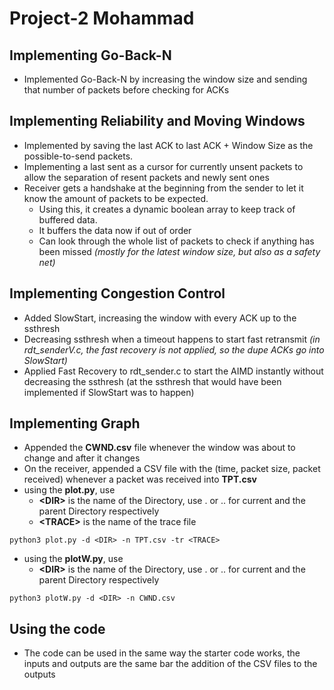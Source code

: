 # Project-2 Mohammad


## Implementing Go-Back-N


* Implemented Go-Back-N by increasing the window size and sending that number of packets before checking for ACKs


## Implementing Reliability and Moving Windows


* Implemented by saving the last ACK to last ACK + Window Size as the possible-to-send packets.
* Implementing a last sent as a cursor for currently unsent packets to allow the separation of resent packets and newly sent ones
* Receiver gets a handshake at the beginning from the sender to let it know the amount of packets to be expected. 
    * Using this, it creates a dynamic boolean array to keep track of buffered data.
    * It buffers the data now if out of order
    * Can look through the whole list of packets to check if anything has been missed *(mostly for the latest window size, but also as a safety net)*


## Implementing Congestion Control


* Added SlowStart, increasing the window with every ACK up to the ssthresh
* Decreasing ssthresh when a timeout happens to start fast retransmit *(in rdt_senderV.c, the fast recovery is not applied, so the dupe ACKs go into SlowStart)*
* Applied Fast Recovery to rdt_sender.c to start the AIMD instantly without decreasing the ssthresh (at the ssthresh that would have been implemented if SlowStart was to happen)


## Implementing Graph


* Appended the **CWND.csv** file whenever the window was about to change and after it changes
* On the receiver, appended a CSV file with the (time, packet size, packet received) whenever a packet was received into **TPT.csv**
* using the **plot.py**, use
    * **\<DIR>** is the name of the Directory, use . or .. for current and the parent Directory respectively
    * **\<TRACE>** is the name of the trace file
```
python3 plot.py -d <DIR> -n TPT.csv -tr <TRACE>
```
* using the **plotW.py**, use
    * **\<DIR>** is the name of the Directory, use . or .. for current and the parent Directory respectively
```
python3 plotW.py -d <DIR> -n CWND.csv
```


## Using the code


* The code can be used in the same way the starter code works, the inputs and outputs are the same bar the addition of the CSV files to the outputs
